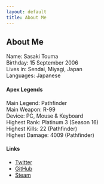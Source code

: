 ```yaml
---
layout: default
title: About Me
---
```


## About Me

Name: Sasaki Touma<br>
Birthday: 15 September 2006<br>
Lives in: Sendai, Miyagi, Japan<br>
Languages: Japanese

#### Apex Legends
Main Legend: Pathfinder<br>
Main Weapon: R-99<br>
Device: PC, Mouse & Keyboard<br>
Highest Rank: Platinum 3 (Season 16)<br>
Highest Kills: 22 (Pathfinder)<br>
Highest Damage: 4009 (Pathfinder)

#### Links
* [Twitter](https://twitter.com/tsasaki915)
* [GitHub](https://github.com/t-sasaki915)
* [Steam](https://steamcommunity.com/profiles/76561199242758778)
